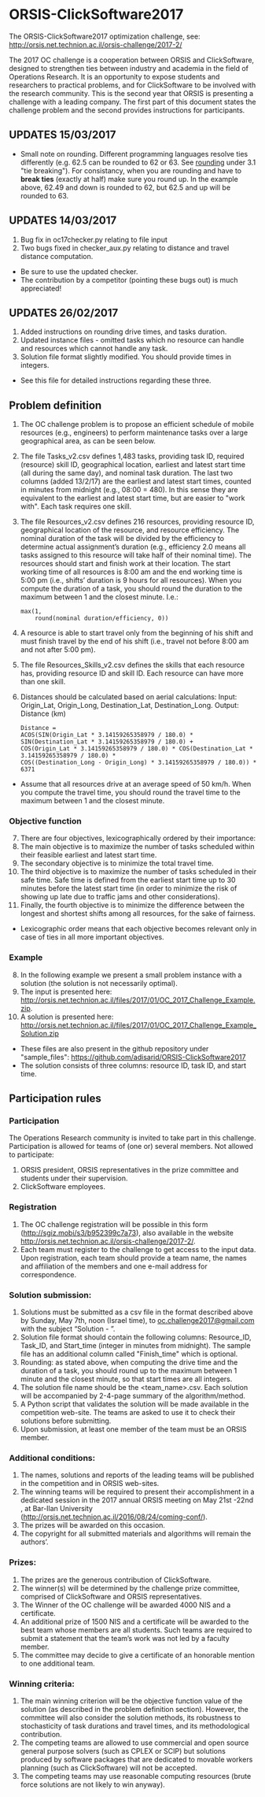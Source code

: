 ﻿# ORSIS-ClickSoftware2017
The ORSIS-ClickSoftware2017 optimization challenge, see: 
http://orsis.net.technion.ac.il/orsis-challenge/2017-2/

The 2017 OC challenge is a cooperation between ORSIS and ClickSoftware, designed to strengthen ties between industry and academia in the field of Operations Research. It is an opportunity to expose students and researchers to practical problems, and for ClickSoftware to be involved with the research community. This is the second year that ORSIS is presenting a challenge with a leading company. 
The first part of this document states the challenge problem and the second provides instructions for participants.

## UPDATES 15/03/2017
* Small note on rounding. Different programming languages resolve ties differently (e.g. 62.5 can be rounded to 62 or 63. See [rounding](https://en.wikipedia.org/wiki/Rounding) under 3.1 "tie breaking"). For consistancy, when you are rounding and have to **break ties** (exactly at half) make sure you round up. In the example above, 62.49 and down is rounded to 62, but 62.5 and up will be rounded to 63. 

## UPDATES 14/03/2017
1. Bug fix in oc17checker.py relating to file input
2. Two bugs fixed in checker_aux.py relating to distance and travel distance computation.

* Be sure to use the updated checker. 
* The contribution by a competitor (pointing these bugs out) is much appreciated!

## UPDATES 26/02/2017
1. Added instructions on rounding drive times, and tasks duration.
2. Updated instance files - omitted tasks which no resource can handle and resources which cannot handle any task.
3. Solution file format slightly modified. You should provide times in integers.
* See this file for detailed instructions regarding these three.

## Problem definition

1. The OC challenge problem is to propose an efficient schedule of mobile resources (e.g., engineers) to perform maintenance tasks over a large geographical area, as can be seen below. 

2. The file Tasks_v2.csv defines 1,483 tasks, providing task ID, required (resource) skill ID, geographical location, earliest and latest start time (all during the same day), and nominal task duration. The last two columns (added 13/2/17) are the earliest and latest start times, counted in minutes from midnight (e.g., 08:00 = 480). In this sense they are equivalent to the earliest and latest start time, but are easier to "work with". Each task requires one skill. 

3. The file Resources_v2.csv defines 216 resources, providing resource ID, geographical location of the resource, and resource efficiency. The nominal duration of the task will be divided by the efficiency to determine actual assignment’s duration (e.g., efficiency 2.0 means all tasks assigned to this resource will take half of their nominal time). The resources should start and finish work at their location. The start working time of all resources is 8:00 am and the end working time is 5:00 pm (i.e., shifts’ duration is 9 hours for all resources). When you compute the duration of a task, you should round the duration to the maximum between 1 and the closest minute. I.e.:
    ```
    max(1, 
        round(nominal duration/efficiency, 0))
    ```
4. A resource is able to start travel only from the beginning of his shift and must finish travel by the end of his shift (i.e., travel not before 8:00 am and not after 5:00 pm).

5. The file Resources_Skills_v2.csv defines the skills that each resource has, providing resource ID and skill ID. Each resource can have more than one skill.

6. Distances should be calculated based on aerial calculations:
   Input: Origin_Lat, Origin_Long, Destination_Lat, Destination_Long.
   Output: Distance (km)
    ```
    Distance = 
    ACOS(SIN(Origin_Lat * 3.14159265358979 / 180.0) * SIN(Destination_Lat * 3.14159265358979 / 180.0) + 
    COS(Origin_Lat * 3.14159265358979 / 180.0) * COS(Destination_Lat * 3.14159265358979 / 180.0) * 
    COS((Destination_Long - Origin_Long) * 3.14159265358979 / 180.0)) * 6371
    ```
* Assume that all resources drive at an average speed of 50 km/h. When you compute the travel time, you should round the travel time to the maximum between 1 and the closest minute.

### Objective function

7. There are four objectives, lexicographically ordered by their importance:
  1. The main objective is to maximize the number of tasks scheduled within their feasible earliest and latest start time. 
  2. The secondary objective is to minimize the total travel time.
  3. The third objective is to maximize the number of tasks scheduled in their safe time. Safe time is defined from the earliest start time up to 30 minutes before the latest start time (in order to minimize the risk of showing up late due to traffic jams and other considerations).
  4. Finally, the fourth objective is to minimize the difference between the longest and shortest shifts among all resources, for the sake of fairness. 

* Lexicographic order means that each objective becomes relevant only in case of ties in all more important objectives.  

### Example

8. In the following example we present a small problem instance with a solution (the solution is not necessarily optimal).  
  1. The input is presented here: http://orsis.net.technion.ac.il/files/2017/01/OC_2017_Challenge_Example.zip.
  2. A solution is presented here: http://orsis.net.technion.ac.il/files/2017/01/OC_2017_Challenge_Example_Solution.zip 
  * These files are also present in the github repository under "sample_files": https://github.com/adisarid/ORSIS-ClickSoftware2017
  * The solution consists of three columns: resource ID, task ID, and start time.

## Participation rules

### Participation 
The Operations Research community is invited to take part in this challenge. Participation is allowed for teams of (one or) several members. 
Not allowed to participate:  
1. ORSIS president, ORSIS representatives in the prize committee and students under their supervision. 
2. ClickSoftware employees. 

### Registration 
1. The OC challenge registration will be possible in this form (http://sgiz.mobi/s3/b952399c7a73), also available in the website http://orsis.net.technion.ac.il/orsis-challenge/2017-2/. 
2. Each team must register to the challenge to get access to the input data. Upon registration, each team should provide a team name, the names and affiliation of the members and one e-mail address for correspondence. 

### Solution submission: 
1. Solutions must be submitted as a csv file in the format described above by Sunday, May 7th, noon (Israel time), to oc.challenge2017@gmail.com with the subject “Solution - <Team name>”. 
2. Solution file format should contain the following columns: Resource_ID, Task_ID, and Start_time (integer in minutes from midnight). The sample file has an additional column called "Finish_time" which is optional.
3. Rounding: as stated above, when computing the drive time and the duration of a task, you should round up to the maximum between 1 minute and the closest minute, so that start times are all integers.
4. The solution file name should be the <team_name>.csv. Each solution will be accompanied by 2-4-page summary of the algorithm/method. 
5. A Python script that validates the solution will be made available in the competition web-site. The teams are asked to use it to check their solutions before submitting.
6. Upon submission, at least one member of the team must be an ORSIS member. 

### Additional conditions:
1. The names, solutions and reports of the leading teams will be published in the competition and in ORSIS web-sites.  
2. The winning teams will be required to present their accomplishment in a dedicated session in the 2017 annual ORSIS meeting on May 21st -22nd , at Bar-Ilan University (http://orsis.net.technion.ac.il/2016/08/24/coming-conf/). 
3. The prizes will be awarded on this occasion. 
4. The copyright for all submitted materials and algorithms will remain the authors’. 

### Prizes: 
1. The prizes are the generous contribution of ClickSoftware. 
2. The winner(s) will be determined by the challenge prize committee, comprised of ClickSoftware and ORSIS representatives.  
3. The Winner of the OC challenge will be awarded 4000 NIS and a certificate. 	  
4. An additional prize of 1500 NIS and a certificate will be awarded to the best team whose members are all students. Such teams are required to submit a statement that the team’s work was not led by a faculty member. 
5. The committee may decide to give a certificate of an honorable mention to one additional team. 

### Winning criteria: 
1. The main winning criterion will be the objective function value of the solution (as described in the problem definition section). However, the committee will also consider the solution methods, its robustness to stochasticity of task durations and travel times, and its methodological contribution. 
2. The competing teams are allowed to use commercial and open source general purpose solvers (such as CPLEX or SCIP) but solutions produced by software packages that are dedicated to movable workers planning (such as ClickSoftware) will not be accepted. 
3. The competing teams may use reasonable computing resources (brute force solutions are not likely to win anyway). 

